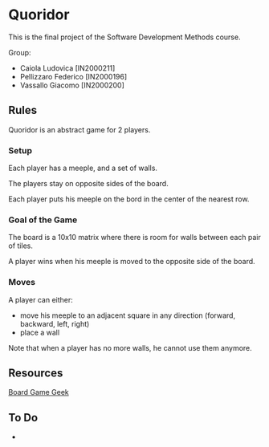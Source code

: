 # Quoridor

This is the final project of the Software Development Methods course.

Group:
- Caiola Ludovica [IN2000211]
- Pellizzaro Federico [IN2000196]
- Vassallo Giacomo [IN2000200]

## Rules

Quoridor is an abstract game for 2 players.

### Setup
Each player has a meeple, and a set of walls.

The players stay on opposite sides of the board.

Each player puts his meeple on the bord in the center of the nearest row.

### Goal of the Game
The board is a 10x10 matrix where there is room for walls between each pair of tiles.

A player wins when his meeple is moved to the opposite side of the board.

### Moves
A player can either:
- move his meeple to an adjacent square in any direction (forward, backward, left, right)
- place a wall

Note that when a player has no more walls, he cannot use them anymore.

## Resources

[Board Game Geek](https://boardgamegeek.com/boardgame/624/quoridor)



## To Do

- 